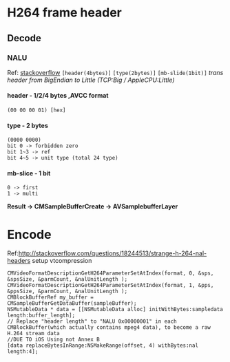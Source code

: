 # H264 frame header

## Decode
### NALU
Ref: [stackoverflow](https://stackoverflow.com/questions/28396622/extracting-h264-from-cmblockbuffer)
`[header(4bytes)]` `[type(2bytes)]` `[mb-slide(1bit)]`
*trans header from BigEndian to Little (TCP:Big / AppleCPU:Little)*
#### header - 1/2/4 bytes ,AVCC format
```
(00 00 00 01) [hex]
```
#### type - 2 bytes
```
(0000 0000)
bit 0 -> forbidden zero
bit 1~3 -> ref
bit 4~5 -> unit type (total 24 type)
```
#### mb-slice - 1 bit
```
0 -> first
1 -> multi
```
**Result -> CMSampleBufferCreate -> AVSamplebufferLayer**

# Encode
Ref:http://stackoverflow.com/questions/18244513/strange-h-264-nal-headers
setup vtcompression
```objc
CMVideoFormatDescriptionGetH264ParameterSetAtIndex(format, 0, &sps, &spsSize, &parmCount, &nalUnitLength );
CMVideoFormatDescriptionGetH264ParameterSetAtIndex(format, 1, &pps, &ppsSize, &parmCount, &nalUnitLength );
CMBlockBufferRef my_buffer = CMSampleBufferGetDataBuffer(sampleBuffer);
NSMutableData * data = [[NSMutableData alloc] initWithBytes:sampledata length:buffer_length];
// Replace "header length" to "NALU 0x00000001" in each CMBlockBuffer(which actually contains mpeg4 data), to become a raw H.264 stream data
//DUE TO iOS Using not Annex B
[data replaceBytesInRange:NSMakeRange(offset, 4) withBytes:nal length:4];
```
​
